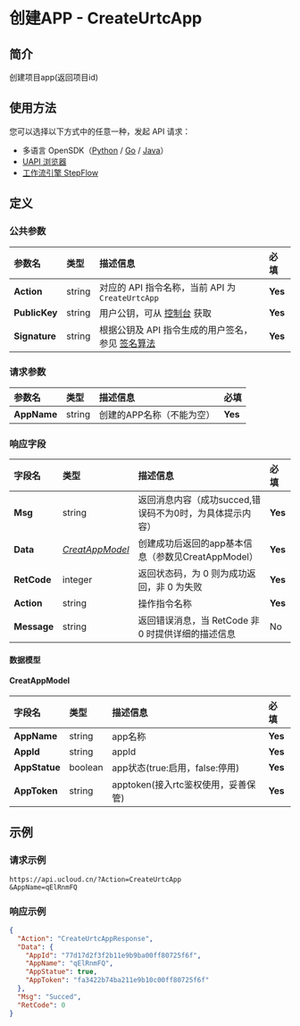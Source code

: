 # 创建APP - CreateUrtcApp

## 简介

创建项目app(返回项目id)





## 使用方法

您可以选择以下方式中的任意一种，发起 API 请求：
- 多语言 OpenSDK（[Python](https://github.com/ucloud/ucloud-sdk-python3) / [Go](https://github.com/ucloud/ucloud-sdk-go) / [Java](https://github.com/ucloud/ucloud-sdk-java)）
- [UAPI 浏览器](https://console.ucloud.cn/uapi/detail?id=CreateUrtcApp)
- [工作流引擎 StepFlow](https://console.ucloud.cn/stepflow/manage/)

## 定义

### 公共参数

| 参数名 | 类型 | 描述信息 | 必填 |
|:---|:---|:---|:---|
| **Action**     | string  | 对应的 API 指令名称，当前 API 为 `CreateUrtcApp`                        | **Yes** |
| **PublicKey**  | string  | 用户公钥，可从 [控制台](https://console.ucloud.cn/uapi/apikey) 获取                                             | **Yes** |
| **Signature**  | string  | 根据公钥及 API 指令生成的用户签名，参见 [签名算法](api/summary/signature.md)  | **Yes** |

### 请求参数

| 参数名 | 类型 | 描述信息 | 必填 |
|:---|:---|:---|:---|
| **AppName** | string | 创建的APP名称（不能为空） |**Yes**|

### 响应字段

| 字段名 | 类型 | 描述信息 | 必填 |
|:---|:---|:---|:---|
| **Msg** | string | 返回消息内容（成功succed,错误码不为0时，为具体提示内容） |**Yes**|
| **Data** | [*CreatAppModel*](#CreatAppModel) | 创建成功后返回的app基本信息（参数见CreatAppModel） |**Yes**|
| **RetCode** | integer | 返回状态码，为 0 则为成功返回，非 0 为失败 |**Yes**|
| **Action** | string | 操作指令名称 |**Yes**|
| **Message** | string | 返回错误消息，当 RetCode 非 0 时提供详细的描述信息 |No|

#### 数据模型


#### CreatAppModel

| 字段名 | 类型 | 描述信息 | 必填 |
|:---|:---|:---|:---|
| **AppName** | string | app名称 |**Yes**|
| **AppId** | string | appId |**Yes**|
| **AppStatue** | boolean | app状态(true:启用，false:停用) |**Yes**|
| **AppToken** | string | apptoken(接入rtc鉴权使用，妥善保管) |**Yes**|

## 示例

### 请求示例
    
```
https://api.ucloud.cn/?Action=CreateUrtcApp
&AppName=qElRnmFQ
```

### 响应示例
    
```json
{
  "Action": "CreateUrtcAppResponse",
  "Data": {
    "AppId": "77d17d2f3f2b11e9b9ba00ff80725f6f",
    "AppName": "qElRnmFQ",
    "AppStatue": true,
    "AppToken": "fa3422b74ba211e9b10c00ff80725f6f"
  },
  "Msg": "Succed",
  "RetCode": 0
}
```




